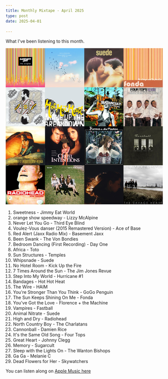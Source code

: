```yaml
---
title: Monthly Mixtape - April 2025
type: post
date: 2025-04-01

---
```


What I've been listening to this month.

![Monthly Mixtape 2025-04](/images/mixtapes/2025-04.png)

1. Sweetness - Jimmy Eat World
2. orange show speedway - Lizzy McAlpine
3. Never Let You Go - Third Eye Blind
4. Voulez-Vous danser (2015 Remastered Version) - Ace of Base
5. Red Alert (Jaxx Radio Mix) - Basement Jaxx
6. Been Swank - The Von Bondies
7. Bedroom Dancing (First Recording) - Day One
8. Africa - Toto
9. Sun Structures - Temples
10. Whipsnade - Suede
11. No Hotel Room - Kick Up the Fire
12. 7 Times Around the Sun - The Jim Jones Revue
13. Step Into My World - Hurricane #1
14. Bandages - Hot Hot Heat
15. The Wire - HAIM
16. You're Stronger Than You Think - GoGo Penguin
17. The Sun Keeps Shining On Me - Fonda
18. You've Got the Love - Florence + the Machine
19. Vampires - Fastball
20. Animal Nitrate - Suede
21. High and Dry - Radiohead
22. North Country Boy - The Charlatans
23. Cannonball - Damien Rice
24. It's the Same Old Song - Four Tops
25. Great Heart - Johnny Clegg
26. Memory - Sugarcult
27. Sleep with the Lights On - The Wanton Bishops
28. Ga Ga - Melanie C
29. Dead Flowers for Her - Skywatchers

You can listen along on [Apple Music here](https://music.apple.com/profile/thechelsuk)
